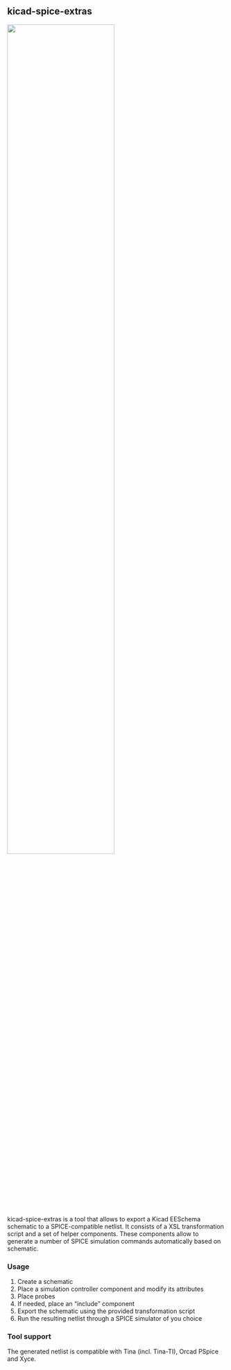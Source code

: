 ## kicad-spice-extras

<img src="https://cdn.rawgit.com/resetnow/kicad-spice-extras/master/readme-image.svg" width="70%" />

kicad-spice-extras is a tool that allows to export a Kicad EESchema schematic to a SPICE-compatible netlist. It consists of a XSL transformation script and a set of helper components. These components allow to generate a number of SPICE simulation commands automatically based on schematic. 

### Usage

1. Create a schematic
2. Place a simulation controller component and modify its attributes
3. Place probes
4. If needed, place an “include” component
5. Export the schematic using the provided transformation script
6. Run the resulting netlist through a SPICE simulator of you choice

### Tool support

The generated netlist is compatible with Tina (incl. Tina-TI), Orcad PSpice and Xyce.
